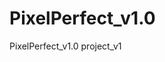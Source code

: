 # PixelPerfect_v1.0
PixelPerfect_v1.0 project_v1  
<!--odjebane perfekcyjnie :D x2-->
<!-- photo prep + flexbox videos-->
